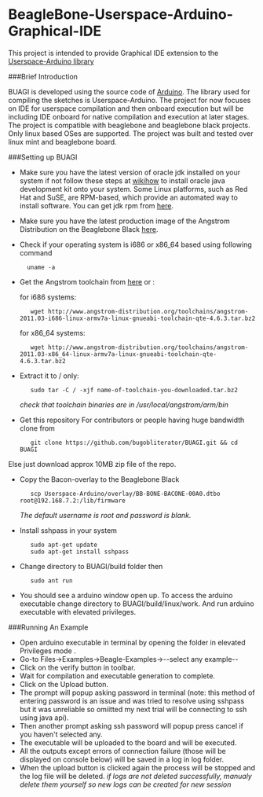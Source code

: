 BeagleBone-Userspace-Arduino-Graphical-IDE
=====

This project is intended to provide Graphical IDE extension to the [Userspace-Arduino library](https://github.com/prpplague/Userspace-Arduino/)

###Brief Introduction

BUAGI is developed using the source code of [Arduino](https://github.com/arduino/Arduino). The library used for compiling the sketches is Userspace-Arduino.
The project for now focuses on IDE for userspace compilation and then onboard execution but will be including IDE onboard for native compilation and execution at later stages.
The project is compatible with beaglebone and beaglebone black projects. Only linux based OSes are supported. The project was built and tested over linux mint and beaglebone board.

###Setting up BUAGI

* Make sure you have the latest version of oracle jdk installed on your system if not follow these steps at [wikihow](http://www.oracle.com/technetwork/java/javase/index-137561.html) to install oracle java development kit onto your system.
Some Linux platforms, such as Red Hat and SuSE, are RPM-based, which provide an automated way to install software. You can get jdk rpm from [here](http://www.oracle.com/technetwork/java/javase/index-137561.html).
* Make sure you have the latest production image of the Angstrom Distribution on the Beaglebone Black 
[here](http://circuitco.com/support/index.php?title=Updating_The_Software).
* Check if your operating system is i686 or x86_64 based using following command

        uname -a
* Get the Angstrom toolchain from [here](http://www.angstrom-distribution.org/toolchains) or :
             
    for i686 systems:
         
         wget http://www.angstrom-distribution.org/toolchains/angstrom-2011.03-i686-linux-armv7a-linux-gnueabi-toolchain-qte-4.6.3.tar.bz2
    for x86_64 systems:
              
         wget http://www.angstrom-distribution.org/toolchains/angstrom-2011.03-x86_64-linux-armv7a-linux-gnueabi-toolchain-qte-4.6.3.tar.bz2
* Extract it to / only:

         sudo tar -C / -xjf name-of-toolchain-you-downloaded.tar.bz2
  *check that toolchain binaries are in /usr/local/angstrom/arm/bin*
* Get this repository
 For contributors or people having huge bandwidth clone from 

         git clone https://github.com/bugobliterator/BUAGI.git && cd BUAGI
  
 Else just download approx 10MB zip file of the repo.

* Copy the Bacon-overlay to the Beaglebone Black
            
         scp Userspace-Arduino/overlay/BB-BONE-BACONE-00A0.dtbo root@192.168.7.2:/lib/firmware
    *The default username is root and password is blank.*

* Install sshpass in your system
   
         sudo apt-get update 
         sudo apt-get install sshpass
* Change directory to BUAGI/build folder then
         
         sudo ant run

* You should see a arduino window open up. To access the arduino executable change directory to BUAGI/build/linux/work. And run arduino executable with elevated privileges.


###Running An Example
* Open arduino executable in terminal by opening the folder in elevated Privileges mode .
* Go-to Files->Examples->Beagle-Examples->--select any example--
* Click on the verify button in toolbar.
* Wait for compilation and executable generation to complete.
* Click on the Upload button.
* The prompt will popup asking password in terminal (note: this method of entering password is an issue and was tried to resolve using sshpass but it was unreliable so omiitted my next trial will be connecting to ssh using java api).
* Then another prompt asking ssh password will popup press cancel if you haven't selected any.
* The executable will be uploaded to the board and will be executed.
* All the outputs except errors of connection failure (those will be displayed on console below) will be saved in a log in log folder.
* When the upload button is clicked again the process will be stopped and the log file will be deleted.
   *if logs are not deleted successfully, manualy delete them yourself so new logs can be created for new session*


  


